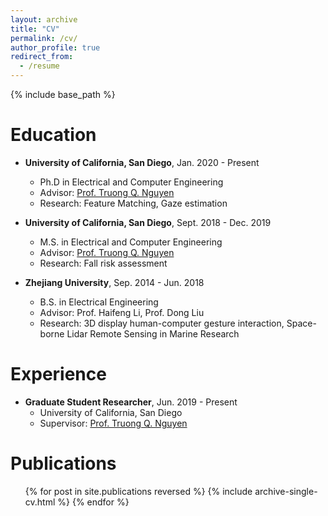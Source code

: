 ```yaml
---
layout: archive
title: "CV"
permalink: /cv/
author_profile: true
redirect_from:
  - /resume
---
```


{% include base_path %}


Education
======
* **University of California, San Diego**, Jan. 2020 - Present
  * Ph.D in Electrical and Computer Engineering
  * Advisor: [Prof. Truong Q. Nguyen](http://jacobsschool.ucsd.edu/faculty/faculty_bios/index.sfe?fmp_recid=48)
  * Research: Feature Matching, Gaze estimation
  
* **University of California, San Diego**, Sept. 2018 - Dec. 2019
  * M.S. in Electrical and Computer Engineering
  * Advisor: [Prof. Truong Q. Nguyen](http://jacobsschool.ucsd.edu/faculty/faculty_bios/index.sfe?fmp_recid=48)
  * Research: Fall risk assessment

* **Zhejiang University**, Sep. 2014 - Jun. 2018
  * B.S. in Electrical Engineering
  * Advisor: Prof. Haifeng Li, Prof. Dong Liu
  * Research: 3D display human-computer gesture interaction, Space-borne Lidar Remote Sensing in Marine Research


Experience
======
* **Graduate Student Researcher**, Jun. 2019 - Present
  * University of California, San Diego
  * Supervisor: [Prof. Truong Q. Nguyen](http://jacobsschool.ucsd.edu/faculty/faculty_bios/index.sfe?fmp_recid=48)


Publications
======
  <ul>{% for post in site.publications reversed %}
    {% include archive-single-cv.html %}
  {% endfor %}</ul>
  
